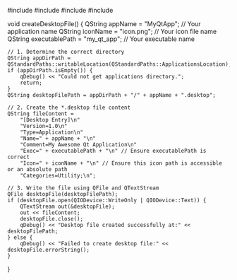 #include <QStandardPaths>
#include <QFile>
#include <QTextStream>
#include <QDebug>

void createDesktopFile() {
    QString appName = "MyQtApp"; // Your application name
    QString iconName = "icon.png"; // Your icon file name
    QString executablePath = "my_qt_app"; // Your executable name

    // 1. Determine the correct directory
    QString appDirPath = QStandardPaths::writableLocation(QStandardPaths::ApplicationsLocation);
    if (appDirPath.isEmpty()) {
        qDebug() << "Could not get applications directory.";
        return;
    }
    QString desktopFilePath = appDirPath + "/" + appName + ".desktop";

    // 2. Create the *.desktop file content
    QString fileContent =
        "[Desktop Entry]\n"
        "Version=1.0\n"
        "Type=Application\n"
        "Name=" + appName + "\n"
        "Comment=My Awesome Qt Application\n"
        "Exec=" + executablePath + "\n" // Ensure executablePath is correct
        "Icon=" + iconName + "\n" // Ensure this icon path is accessible or an absolute path
        "Categories=Utility;\n";

    // 3. Write the file using QFile and QTextStream
    QFile desktopFile(desktopFilePath);
    if (desktopFile.open(QIODevice::WriteOnly | QIODevice::Text)) {
        QTextStream out(&desktopFile);
        out << fileContent;
        desktopFile.close();
        qDebug() << "Desktop file created successfully at:" << desktopFilePath;
    } else {
        qDebug() << "Failed to create desktop file:" << desktopFile.errorString();
    }
}
